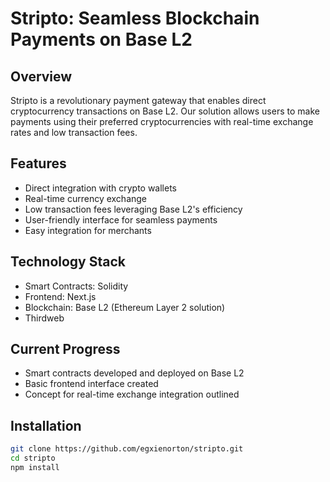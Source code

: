 # Stripto: Seamless Blockchain Payments on Base L2

## Overview

Stripto is a revolutionary payment gateway that enables direct cryptocurrency transactions on Base L2. Our solution allows users to make payments using their preferred cryptocurrencies with real-time exchange rates and low transaction fees.

## Features

- Direct integration with crypto wallets
- Real-time currency exchange
- Low transaction fees leveraging Base L2's efficiency
- User-friendly interface for seamless payments
- Easy integration for merchants

## Technology Stack

- Smart Contracts: Solidity
- Frontend: Next.js
- Blockchain: Base L2 (Ethereum Layer 2 solution)
- Thirdweb

## Current Progress

- Smart contracts developed and deployed on Base L2
- Basic frontend interface created
- Concept for real-time exchange integration outlined

## Installation

```bash
git clone https://github.com/egxienorton/stripto.git
cd stripto
npm install
